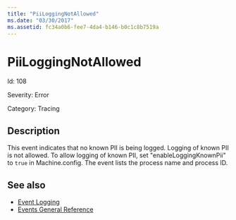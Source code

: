 ```yaml
---
title: "PiiLoggingNotAllowed"
ms.date: "03/30/2017"
ms.assetid: fc34a0b6-fee7-4da4-b146-b0c1c8b7519a
---
```

# PiiLoggingNotAllowed
Id: 108  
  
 Severity: Error  
  
 Category: Tracing  
  
## Description  
 This event indicates that no known PII is being logged. Logging of known PII is not allowed. To allow logging of known PII, set "enableLoggingKnownPii" to `true` in Machine.config. The event lists the process name and process ID.  
  
## See also

- [Event Logging](index.md)
- [Events General Reference](events-general-reference.md)
